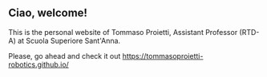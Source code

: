 ## Ciao, welcome!

This is the personal website of Tommaso Proietti, Assistant Professor (RTD-A) at Scuola Superiore Sant'Anna.

Please, go ahead and check it out https://tommasoproietti-robotics.github.io/

<!-- <img src="https://drive.google.com/uc?export=view&id=1hyCj5QjBgjVHLPIGF4R_NGhcS9Debg4e" alt="the Soft Bionics Lab" width="300"/> -->
